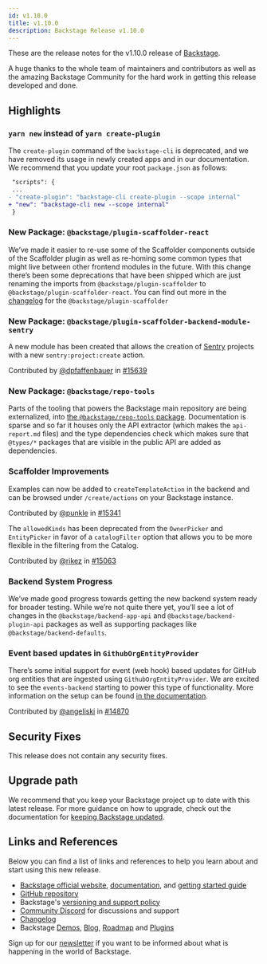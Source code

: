 ```yaml
---
id: v1.10.0
title: v1.10.0
description: Backstage Release v1.10.0
---
```


These are the release notes for the v1.10.0 release of [Backstage](https://backstage.io/).

A huge thanks to the whole team of maintainers and contributors as well as the amazing Backstage Community for the hard work in getting this release developed and done.

## Highlights

### `yarn new` instead of `yarn create-plugin`

The `create-plugin` command of the `backstage-cli` is deprecated, and we have removed its usage in newly created apps and in our documentation. We recommend that you update your root `package.json` as follows:

```diff
 "scripts": {
 ...
- "create-plugin": "backstage-cli create-plugin --scope internal"
+ "new": "backstage-cli new --scope internal"
 }
```

### New Package: `@backstage/plugin-scaffolder-react`

We’ve made it easier to re-use some of the Scaffolder components outside of the Scaffolder plugin as well as re-homing some common types that might live between other frontend modules in the future. With this change there’s been some deprecations that have been shipped which are just renaming the imports from `@backstage/plugin-scaffolder` to `@backstage/plugin-scaffolder-react`. You can find out more in the [changelog](https://github.com/backstage/backstage/blob/master/plugins/scaffolder/CHANGELOG.md#minor-changes) for the `@backstage/plugin-scaffolder`

### New Package: `@backstage/plugin-scaffolder-backend-module-sentry`

A new module has been created that allows the creation of [Sentry](https://sentry.io) projects with a new `​​sentry:project:create` action.

Contributed by [@dpfaffenbauer](https://github.com/dpfaffenbauer) in [#15639](https://github.com/backstage/backstage/pull/15639)

### New Package: `@backstage/repo-tools`

Parts of the tooling that powers the Backstage main repository are being externalized, into [the `@backstage/repo-tools` package](https://www.npmjs.com/package/@backstage/repo-tools). Documentation is sparse and so far it houses only the API extractor (which makes the `api-report.md` files) and the type dependencies check which makes sure that `@types/*` packages that are visible in the public API are added as dependencies.

### Scaffolder Improvements

Examples can now be added to `createTemplateAction` in the backend and can be browsed under `/create/actions` on your Backstage instance.

Contributed by [@punkle](https://github.com/punkle) in [#15341](https://github.com/backstage/backstage/pull/15341)

The `allowedKinds` has been deprecated from the `OwnerPicker` and `EntityPicker` in favor of a `catalogFilter` option that allows you to be more flexible in the filtering from the Catalog.

Contributed by [@rikez](https://github.com/rikez) in [#15063](https://github.com/backstage/backstage/pull/15063)

### Backend System Progress

We’ve made good progress towards getting the new backend system ready for broader testing. While we’re not quite there yet, you’ll see a lot of changes in the `@backstage/backend-app-api` and `@backstage/backend-plugin-api` packages as well as supporting packages like `@backstage/backend-defaults`.

### Event based updates in `GithubOrgEntityProvider`

There’s some initial support for event (web hook) based updates for GitHub org entities that are ingested using `GithubOrgEntityProvider`. We are excited to see the `events-backend` starting to power this type of functionality. More information on the setup can be found [in the documentation](https://backstage.io/docs/integrations/github/org#installation-with-events-support).

Contributed by [@angeliski](https://github.com/angeliski) in [#14870](https://github.com/backstage/backstage/pull/14870)

## Security Fixes

This release does not contain any security fixes.

## Upgrade path

We recommend that you keep your Backstage project up to date with this latest release. For more guidance on how to upgrade, check out the documentation for [keeping Backstage updated](https://backstage.io/docs/getting-started/keeping-backstage-updated).

## Links and References

Below you can find a list of links and references to help you learn about and start using this new release.

- [Backstage official website](https://backstage.io/), [documentation](https://backstage.io/docs/), and [getting started guide](https://backstage.io/docs/getting-started/)
- [GitHub repository](https://github.com/backstage/backstage)
- Backstage's [versioning and support policy](https://backstage.io/docs/overview/versioning-policy)
- [Community Discord](https://discord.gg/backstage-687207715902193673) for discussions and support
- [Changelog](https://github.com/backstage/backstage/tree/master/docs/releases/v1.10.0-changelog.md)
- Backstage [Demos](https://backstage.io/demos), [Blog](https://backstage.io/blog), [Roadmap](https://backstage.io/docs/overview/roadmap) and [Plugins](https://backstage.io/plugins)

Sign up for our [newsletter](https://mailchi.mp/spotify/backstage-community) if you want to be informed about what is happening in the world of Backstage.
